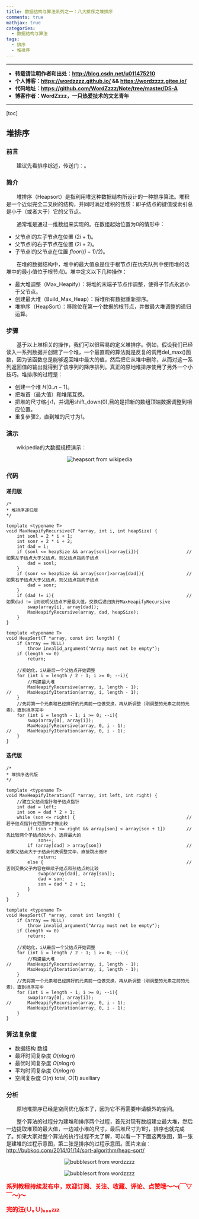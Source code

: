 ```yaml
---
title: 数据结构与算法系列之一：八大排序之堆排序
comments: true
mathjax: true
categories:
  - 数据结构与算法
tags:
  - 排序
  - 堆排序
---
```


----------

- **转载请注明作者和出处：http://blog.csdn.net/u011475210**
- **个人博客：https://wordzzzz.github.io/ && https://wordzzzz.gitee.io/**
- **代码地址：https://github.com/WordZzzz/Note/tree/master/DS-A**
- **博客作者：WordZzzz，一只热爱技术的文艺青年**

----------

[toc]

## 堆排序

### 前言

&emsp;&emsp;建议先看排序综述，传送门：。

### 简介

&emsp;&emsp;堆排序（Heapsort）是指利用堆这种数据结构所设计的一种排序算法。堆积是一个近似完全二叉树的结构，并同时满足堆积的性质：即子结点的键值或索引总是小于（或者大于）它的父节点。

&emsp;&emsp;通常堆是通过一维数组来实现的。在数组起始位置为0的情形中：

- 父节点i的左子节点在位置 ${\displaystyle (2i+1)}$。
- 父节点i的右子节点在位置 ${\displaystyle (2i+2)}$。
- 子节点i的父节点在位置 ${\displaystyle floor((i-1)/2)}$。

&emsp;&emsp;在堆的数据结构中，堆中的最大值总是位于根节点(在优先队列中使用堆的话堆中的最小值位于根节点)。堆中定义以下几种操作：

- 最大堆调整（Max_Heapify）：将堆的末端子节点作调整，使得子节点永远小于父节点。
- 创建最大堆（Build_Max_Heap）：将堆所有数据重新排序。
- 堆排序（HeapSort）：移除位在第一个数据的根节点，并做最大堆调整的递归运算。

### 步骤

&emsp;&emsp;基于以上堆相关的操作，我们可以很容易的定义堆排序。例如，假设我们已经读入一系列数据并创建了一个堆，一个最直观的算法就是反复的调用del_max()函数，因为该函数总是能够返回堆中最大的值，然后把它从堆中删除，从而对这一系列返回值的输出就得到了该序列的降序排列。真正的原地堆排序使用了另外一个小技巧。堆排序的过程是：

- 创建一个堆 ${\displaystyle H[0..n-1]}$。
- 把堆首（最大值）和堆尾互换。
- 把堆的尺寸缩小1，并调用shift_down(0),目的是把新的数组顶端数据调整到相应位置。
- 重复步骤2，直到堆的尺寸为1。

### 演示

&emsp;&emsp;wikipedia的大数据规模演示：

<p></p>
<div align=center><img src="http://img.blog.csdn.net/20180108145757178?watermark/2/text/aHR0cDovL2Jsb2cuY3Nkbi5uZXQvdTAxMTQ3NTIxMA==/font/5a6L5L2T/fontsize/400/fill/I0JBQkFCMA==/dissolve/70/gravity/SouthEast" alt="heapsort from wikipedia"/></div>
<p></p>

### 代码

#### 递归版

```cpp?linenums
/*
* 堆排序递归版
*/

template <typename T>
void MaxHeapifyRecursive(T *array, int i, int heapSize) {
	int sonl = 2 * i + 1;
	int sonr = 2 * i + 2;
	int dad = i;
	if (sonl <= heapSize && array[sonl]>array[i]){					//如果左子结点大于父结点，则父结点指向子结点
		dad = sonl;
	}
	if (sonr <= heapSize && array[sonr]>array[dad]){				//如果右子结点大于父结点，则父结点指向子结点
		dad = sonr;
	}
	if (dad != i){													//如果dad != i则说明父结点不是最大值，交换后递归执行MaxHeapifyRecursive
		swap(array[i], array[dad]);
		MaxHeapifyRecursive(array, dad, heapSize);
	}
}

template <typename T>
void HeapSort(T *array, const int length) {
	if (array == NULL)
		throw invalid_argument("Array must not be empty");
	if (length <= 0)
		return;

	//初始化，i从最后一个父结点开始调整
	for (int i = length / 2 - 1; i >= 0; --i){
		//构建最大堆 
		MaxHeapifyRecursive(array, i, length - 1);
//		MaxHeapifyIteration(array, i, length - 1);
	}
	//先将第一个元素和已经排好的元素前一位做交换，再从新调整（刚调整的元素之前的元素），直到排序完毕
	for (int i = length - 1; i >= 0; --i){
		swap(array[0], array[i]);
		MaxHeapifyRecursive(array, 0, i - 1);
//		MaxHeapifyIteration(array, 0, i - 1);
	}
}
```

#### 迭代版

```cpp?linenums
/*
* 堆排序迭代版
*/

template <typename T>
void MaxHeapifyIteration(T *array, int left, int right) {
	//建立父结点指针和子结点指针
	int dad = left;
	int son = dad * 2 + 1;
	while (son <= right) {											//若子结点指针在范围内才做比较
		if (son + 1 <= right && array[son] < array[son + 1])		//先比较两个子结点的大小，选择最大的
			son++;
		if (array[dad] > array[son])								//如果父结点大于子结点代表调整完毕，直接跳出循环
			return;
		else {														//否则交换父子内容在继续子结点和孙结点的比较
			swap(array[dad], array[son]);
			dad = son;
			son = dad * 2 + 1;
		}
	}
}

template <typename T>
void HeapSort(T *array, const int length) {
	if (array == NULL)
		throw invalid_argument("Array must not be empty");
	if (length <= 0)
		return;

	//初始化，i从最后一个父结点开始调整
	for (int i = length / 2 - 1; i >= 0; --i){
		//构建最大堆 
//		MaxHeapifyRecursive(array, i, length - 1);
		MaxHeapifyIteration(array, i, length - 1);
	}
	//先将第一个元素和已经排好的元素前一位做交换，再从新调整（刚调整的元素之前的元素），直到排序完毕
	for (int i = length - 1; i >= 0; --i){
		swap(array[0], array[i]);
//		MaxHeapifyRecursive(array, 0, i - 1);
		MaxHeapifyIteration(array, 0, i - 1);
	}
}
```

### 算法复杂度

- 数据结构	数组
- 最坏时间复杂度	${\displaystyle O(n\log n)}$
- 最优时间复杂度	${\displaystyle O(n\log n)}$
- 平均时间复杂度	${\displaystyle O(n\log n)}$ 
- 空间复杂度	${\displaystyle O(n)}$ total, ${\displaystyle O(1)}$ auxiliary

### 分析

&emsp;&emsp;原地堆排序已经是空间优化版本了，因为它不再需要申请额外的空间。

&emsp;&emsp;整个算法的过程分为建堆和排序两个过程，首先对现有数组建立最大堆，然后一边提取堆顶的最大值，一边减小堆的尺寸，最后堆尺寸为1时，排序也就完成了。如果大家对整个算法的执行过程不太了解，可以看一下下面这两张图，第一张是建堆的过程示意图，第二张是排序的过程示意图。图片来自：http://bubkoo.com/2014/01/14/sort-algorithm/heap-sort/

<p></p>
<div align=center><img src="http://img.blog.csdn.net/20180108145915265?watermark/2/text/aHR0cDovL2Jsb2cuY3Nkbi5uZXQvdTAxMTQ3NTIxMA==/font/5a6L5L2T/fontsize/400/fill/I0JBQkFCMA==/dissolve/70/gravity/SouthEast" alt="bubblesort from wordzzzz"/></div>
<p></p>

<p></p>
<div align=center><img src="http://img.blog.csdn.net/20180108145935165?watermark/2/text/aHR0cDovL2Jsb2cuY3Nkbi5uZXQvdTAxMTQ3NTIxMA==/font/5a6L5L2T/fontsize/400/fill/I0JBQkFCMA==/dissolve/70/gravity/SouthEast" alt="bubblesort from wordzzzz"/></div>
<p></p>

**<font color="red" size=3 face="仿宋">系列教程持续发布中，欢迎订阅、关注、收藏、评论、点赞哦～～(￣▽￣～)～</font>**

**<font color="red" size=3 face="仿宋">完的汪(∪｡∪)｡｡｡zzz</font>**